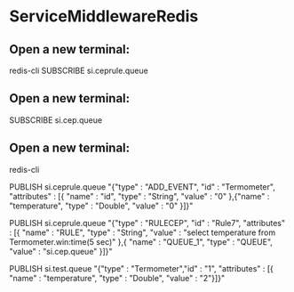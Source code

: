 # ServiceMiddlewareRedis

## Open a new terminal: 
redis-cli
SUBSCRIBE si.ceprule.queue

## Open a new terminal: 
SUBSCRIBE si.cep.queue


## Open a new terminal: 
redis-cli

PUBLISH si.ceprule.queue "{\"type\" : \"ADD_EVENT\", \"id\" : \"Termometer\", \"attributes\" : [{ \"name\"  : \"id\", \"type\"  : \"String\", \"value\" : \"0\" },{\"name\" : \"temperature\", \"type\"  : \"Double\", \"value\" : \"0\" }]}"

PUBLISH si.ceprule.queue "{\"type\" : \"RULECEP\", \"id\" : \"Rule7\", \"attributes\" : [{ \"name\"  : \"RULE\", \"type\"  : \"String\", \"value\" : \"select temperature from Termometer.win:time(5 sec)\" },{ \"name\"  : \"QUEUE_1\", \"type\"  : \"QUEUE\", \"value\" : \"si.cep.queue\" }]}"

PUBLISH si.test.queue "{\"type\" : \"Termometer\",\"id\" : \"1\", \"attributes\" : [{ \"name\" : \"temperature\", \"type\" : \"Double\", \"value\" : \"2\"}]}"
